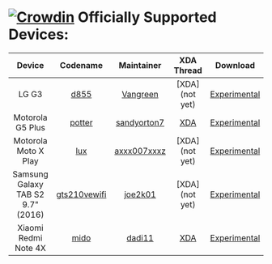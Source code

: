 [![Crowdin](https://d322cqt584bo4o.cloudfront.net/paosp-rom/localized.svg)](https://crowdin.com/project/paosp-rom)
Officially Supported Devices:
==========
| Device                            | Codename                                                                           | Maintainer                                    | XDA Thread     | Download                                                                                     |
| :-------------------------------: | :--------------------------------------------------------------------------------: | :-------------------------------------------: | :------------: | :------------------------------------------------------------------------------------------: |
| LG G3                             | [d855](https://github.com/PornAOSP/android_device_lge_d855)                     | [Vangreen](https://github.com/Vangreen)       | [XDA](not yet) | [Experimental](https://mirrors.c0urier.net/android/teamhorizon/O/Experimental/d855/)         |
| Motorola G5 Plus                  | [potter](https://github.com/PornAOSP/android_device_motorola_potter)            | [sandyorton7](https://github.com/sandyorton7) | [XDA](https://forum.xda-developers.com/showthread.php?t=3698103) | [Experimental](https://mirrors.c0urier.net/android/teamhorizon/O/Experimental/potter/)|
| Motorola Moto X Play              | [lux](https://github.com/PornAOSP/android_device_motorola_lux)                  | [axxx007xxxz](https://github.com/axxx007xxxz) | [XDA](not yet) | [Experimental](https://mirrors.c0urier.net/android/teamhorizon/O/Experimental/lux/)          |
| Samsung Galaxy TAB S2 9.7" (2016) | [gts210vewifi](https://github.com/PornAOSP/android_device_samsung_gts210vewifi) | [joe2k01](https://github.com/joe2k01)         | [XDA](not yet) | [Experimental](https://mirrors.c0urier.net/android/teamhorizon/O/Experimental/gts210vewifi/) |
| Xiaomi Redmi Note 4X              | [mido](https://github.com/PornAOSP/android_device_xiaomi_mido)                  | [dadi11](https://github.com/dadi11)           | [XDA](https://forum.xda-developers.com/showthread.php?t=3696072) | [Experimental](https://mirrors.c0urier.net/android/teamhorizon/O/Experimental/mido/)         |
